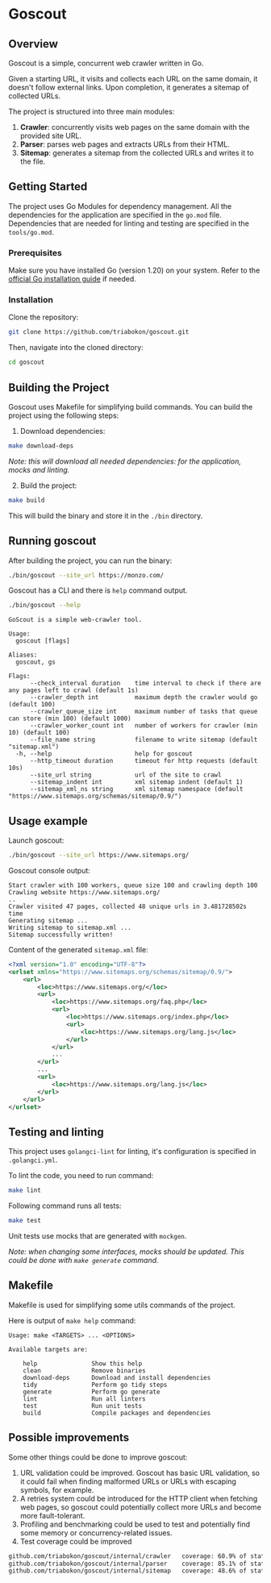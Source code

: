 # Goscout

## Overview

Goscout is a simple, concurrent web crawler written in Go.

Given a starting URL, it visits and collects each URL on the same domain, it doesn't follow external links. Upon completion, it generates a sitemap of collected URLs.

The project is structured into three main modules:

1. **Crawler**: concurrently visits web pages on the same domain with the provided site URL.
2. **Parser**: parses web pages and extracts URLs from their HTML.
3. **Sitemap**: generates a sitemap from the collected URLs and writes it to the file.

## Getting Started

The project uses Go Modules for dependency management.
All the dependencies for the application are specified in the `go.mod` file.
Dependencies that are needed for linting and testing are specified in the `tools/go.mod`.

### Prerequisites

Make sure you have installed Go (version 1.20) on your system. Refer to the [official Go installation guide](https://golang.org/doc/install) if needed.

### Installation

Clone the repository:

```bash
git clone https://github.com/triabokon/goscout.git
```

Then, navigate into the cloned directory:

```bash
cd goscout
```

## Building the Project

Goscout uses Makefile for simplifying build commands. You can build the project using the following steps:

1. Download dependencies:
```bash
make download-deps
```
*Note: this will download all needed dependencies: for the application, mocks and linting.*

2. Build the project:
```bash
make build
```
This will build the binary and store it in the `./bin` directory.

## Running goscout
After building the project, you can run the binary:

```bash
./bin/goscout --site_url https://monzo.com/
```

Goscout has a CLI and there is `help` command output.

```bash
./bin/goscout --help
```

```
GoScout is a simple web-crawler tool.

Usage:
  goscout [flags]

Aliases:
  goscout, gs

Flags:
      --check_interval duration    time interval to check if there are any pages left to crawl (default 1s)
      --crawler_depth int          maximum depth the crawler would go (default 100)
      --crawler_queue_size int     maximum number of tasks that queue can store (min 100) (default 1000)
      --crawler_worker_count int   number of workers for crawler (min 10) (default 100)
      --file_name string           filename to write sitemap (default "sitemap.xml")
  -h, --help                       help for goscout
      --http_timeout duration      timeout for http requests (default 10s)
      --site_url string            url of the site to crawl
      --sitemap_indent int         xml sitemap indent (default 1)
      --sitemap_xml_ns string      xml sitemap namespace (default "https://www.sitemaps.org/schemas/sitemap/0.9/")
```

## Usage example

Launch goscout:
```bash
./bin/goscout --site_url https://www.sitemaps.org/
```

Goscout console output:
```
Start crawler with 100 workers, queue size 100 and crawling depth 100
Crawling website https://www.sitemaps.org/
..
Crawler visited 47 pages, collected 48 unique urls in 3.481728502s time
Generating sitemap ...
Writing sitemap to sitemap.xml ...
Sitemap successfully written!
```

Content of the generated `sitemap.xml` file:

```xml
<?xml version="1.0" encoding="UTF-8"?>
<urlset xmlns="https://www.sitemaps.org/schemas/sitemap/0.9/">
    <url>
        <loc>https://www.sitemaps.org/</loc>
        <url>
            <loc>https://www.sitemaps.org/faq.php</loc>
            <url>
                <loc>https://www.sitemaps.org/index.php</loc>
                <url>
                    <loc>https://www.sitemaps.org/lang.js</loc>
                </url>
            </url>
            ...
        </url>
        ...
        <url>
            <loc>https://www.sitemaps.org/lang.js</loc>
        </url>
    </url>
</urlset>
```

## Testing and linting

This project uses `golangci-lint` for linting, it's configuration is specified in `.golangci.yml`.

To lint the code, you need to run command:
```bash
make lint
```

Following command runs all tests:
```bash
make test
```
Unit tests use mocks that are generated with `mockgen`.

*Note: when changing some interfaces, mocks should be updated. This could be done with `make generate` command.*

## Makefile

Makefile is used for simplifying some utils commands of the project.

Here is output of `make help` command:

```
Usage: make <TARGETS> ... <OPTIONS>

Available targets are:

    help               Show this help
    clean              Remove binaries
    download-deps      Download and install dependencies
    tidy               Perform go tidy steps
    generate           Perform go generate
    lint               Run all linters
    test               Run unit tests
    build              Compile packages and dependencies
```

## Possible improvements

Some other things could be done to improve goscout:

1. URL validation could be improved. Goscout has basic URL validation, 
so it could fail when finding malformed URLs or URLs with escaping symbols, for example.
2. A retries system could be introduced for the HTTP client when fetching web pages, 
so goscout could potentially collect more URLs and become more fault-tolerant.
3. Profiling and benchmarking could be used to test and potentially find some memory or concurrency-related issues.
4. Test coverage could be improved
```bash
github.com/triabokon/goscout/internal/crawler   coverage: 60.9% of statements
github.com/triabokon/goscout/internal/parser    coverage: 85.1% of statements
github.com/triabokon/goscout/internal/sitemap   coverage: 48.6% of statements
```